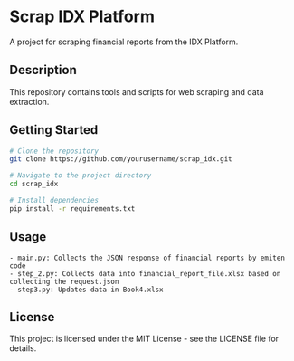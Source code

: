 # Scrap IDX Platform

A project for scraping financial reports from the IDX Platform.

## Description

This repository contains tools and scripts for web scraping and data extraction.

## Getting Started

```bash
# Clone the repository
git clone https://github.com/yourusername/scrap_idx.git

# Navigate to the project directory
cd scrap_idx

# Install dependencies
pip install -r requirements.txt

```

## Usage

```
- main.py: Collects the JSON response of financial reports by emiten code
- step_2.py: Collects data into financial_report_file.xlsx based on collecting the request.json 
- step3.py: Updates data in Book4.xlsx
```

## License

This project is licensed under the MIT License - see the LICENSE file for details.
